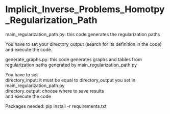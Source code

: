 # Implicit_Inverse_Problems_Homotpy_Regularization_Path

main_regularization_path.py: this code generates the regularization paths

You have to set your directory_output (search for its definition in the code) and execute the code.


generate_graphs.py: this code generates graphs and tables from regularization paths generated by main_regularization_path.py

You have to set \
directory_input: it must be equal to directory_output you set in main_regularization_path.py \
directory_output: choose where to save results \
and execute the code

Packages needed:
pip install -r requirements.txt
